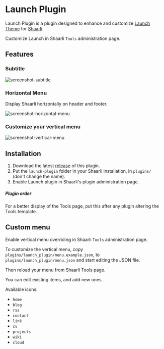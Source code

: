# Launch Plugin

Launch Plugin is a plugin designed to enhance and customize 
[Launch Theme](https://github.com/ArthurHoaro/shaarli-launch) for [Shaarli](https://github.com/shaarli/Shaarli).

Customize Launch in Shaarli `Tools` administration page.

## Features

### Subtitle

![screenshot-subtitle](http://i.imgur.com/C1e048X.png)

### Horizontal Menu

Display Shaarli horizontally on header and footer.

![screenshot-horizontal-menu](http://i.imgur.com/GW2E8SJ.png)

### Customize your vertical menu

![screenshot-vertical-menu](http://i.imgur.com/3bammWw.png)

## Installation

  1. Download the latest [release](https://github.com/ArthurHoaro/launch-plugin/releases) of this plugin.
  2. Put the `launch-plugin` folder in your Shaarli installation, in `plugins/` (don't change the name).
  3. Enable Launch plugin in Shaarli's plugin administration page. 

##### Plugin order

For a better display of the Tools page, put this after any plugin altering the Tools template.

## Custom menu

Enable vertical menu overriding in Shaarli `Tools` administration page. 

To customize the vertical menu, copy `plugins/launch_plugin/menu.example.json`, 
to `plugins/launch_plugin/menu.json` and start editing the JSON file.

Then reload your menu from Shaarli Tools page.

You can edit existing items, and add new ones.

Available icons:

  * `home`
  * `blog`
  * `rss`
  * `contact`
  * `link`
  * `cv`
  * `projects`
  * `wiki`
  * `cloud`